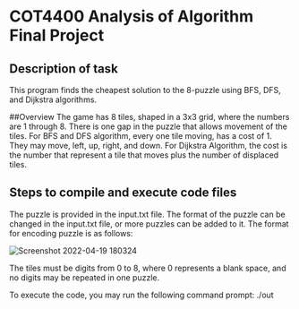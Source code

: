 # COT4400 Analysis of Algorithm Final Project

## Description of task
This program finds the cheapest solution to the 8-puzzle using BFS, DFS, and Dijkstra algorithms.

##Overview 
The game has 8 tiles, shaped in a 3x3 grid, where the numbers are 1 through 8. There is one gap in the puzzle that allows movement of the tiles. 
For BFS and DFS algorithm, every one tile moving, has a cost of 1. They may move, left, up, right, and down.
For Dijkstra Algorithm, the cost is the number that represent a tile that moves plus the number of displaced tiles.

## Steps to compile and execute code files
The puzzle is provided in the input.txt file. The format of the puzzle can be changed in the input.txt file, or more puzzles can be added to it. 
The format for encoding puzzle is as follows:

  ![Screenshot 2022-04-19 180324](https://user-images.githubusercontent.com/70492660/164109247-9a16e08a-cfa8-4bcd-9367-37abd4224a77.png)

The tiles must be digits from 0 to 8, where 0 represents a blank space, and no digits may be repeated in one puzzle. 

To execute the code, you may run the following command prompt: ./out

